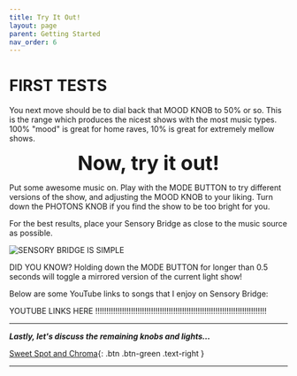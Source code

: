 ```yaml
---
title: Try It Out!
layout: page
parent: Getting Started
nav_order: 6
---
```


# FIRST TESTS

You next move should be to dial back that <sb-knob>MOOD KNOB</sb-knob> to 50% or so. This is the range which produces the nicest shows with the most music types. 100% "mood" is great for home raves, 10% is great for extremely mellow shows.

<div style="text-align:center;font-weight:bold;font-size:36px;">Now, try it out!</div>

Put some awesome music on. Play with the <sb-button>MODE BUTTON</sb-button> to try different versions of the show, and adjusting the <sb-knob>MOOD KNOB</sb-knob> to your liking. Turn down the <sb-knob>PHOTONS KNOB</sb-knob> if you find the show to be too bright for you.

For the best results, place your Sensory Bridge as close to the music source as possible.

![SENSORY BRIDGE IS SIMPLE](https://github.com/connornishijima/sensory_bridge_docs/blob/main/img/5.jpg?raw=true)

DID YOU KNOW? Holding down the <sb-button>MODE BUTTON</sb-button> for longer than 0.5 seconds will toggle a mirrored version of the current light show!

Below are some YouTube links to songs that I enjoy on Sensory Bridge:
     
YOUTUBE LINKS HERE !!!!!!!!!!!!!!!!!!!!!!!!!!!!!!!!!!!!!!!!!!!!!!!!!!!!!!!!!!!!!!!!!!!!!!!!!!!!!

-------------------------------------------------------

***Lastly, let's discuss the remaining knobs and lights...***

[Sweet Spot and Chroma](https://connornishijima.github.io/sensory_bridge_docs/sweet_spot_and_chroma.html){: .btn .btn-green .text-right }

-------------------------------------------------------
